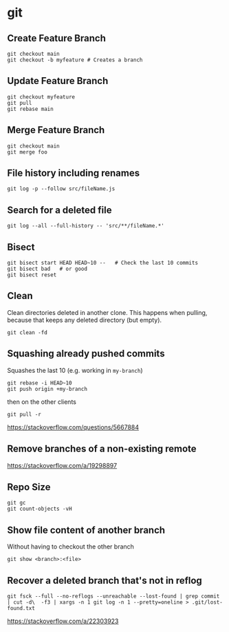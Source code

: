 # git

## Create Feature Branch
```shell
git checkout main
git checkout -b myfeature # Creates a branch
```

## Update Feature Branch
```shell
git checkout myfeature
git pull
git rebase main
```

## Merge Feature Branch
```shell
git checkout main
git merge foo
```


##  File history including renames
```shell script
git log -p --follow src/fileName.js
```

## Search for a deleted file
```shell script
git log --all --full-history -- 'src/**/fileName.*'
```

## Bisect
```shell script
git bisect start HEAD HEAD~10 --   # Check the last 10 commits
git bisect bad   # or good
git bisect reset 
```

## Clean
Clean directories deleted in another clone. This happens when
pulling, because that keeps any deleted directory (but empty).
```shell script
git clean -fd
```

## Squashing already pushed commits
Squashes the last 10 (e.g. working in `my-branch`)
```shell script
git rebase -i HEAD~10
git push origin +my-branch
```
then on the other clients
```shell script
git pull -r
```
https://stackoverflow.com/questions/5667884


## Remove branches of a non-existing remote
https://stackoverflow.com/a/19298897


## Repo Size
```shell
git gc
git count-objects -vH
```

## Show file content of another branch
Without having to checkout the other branch
```shell
git show <branch>:<file>
```

## Recover a deleted branch that's not in reflog
```shell
git fsck --full --no-reflogs --unreachable --lost-found | grep commit | cut -d\  -f3 | xargs -n 1 git log -n 1 --pretty=oneline > .git/lost-found.txt
```
https://stackoverflow.com/a/22303923